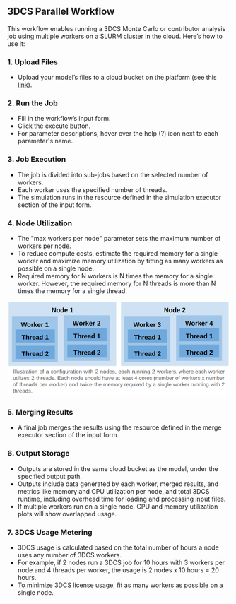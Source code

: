 ## 3DCS Parallel Workflow
This workflow enables running a 3DCS Monte Carlo or contributor analysis job using multiple workers on a SLURM cluster in the cloud. Here’s how to use it:

### 1. Upload Files
- Upload your model’s files to a cloud bucket on the platform (see this [link](https://parallelworks.com/docs/storage/transferring-data/obtaining-credentials)).

### 2. Run the Job
- Fill in the workflow’s input form.
- Click the execute button.
- For parameter descriptions, hover over the help (?) icon next to each parameter's name.

### 3. Job Execution
- The job is divided into sub-jobs based on the selected number of workers.
- Each worker uses the specified number of threads.
- The simulation runs in the resource defined in the simulation executor section of the input form.

### 4. Node Utilization
- The "max workers per node" parameter sets the maximum number of workers per node.
- To reduce compute costs, estimate the required memory for a single worker and maximize memory utilization by fitting as many workers as possible on a single node.
- Required memory for N workers is N times the memory for a single worker. However, the required memory for N threads is more than N times the memory for a single thread.

![Sample Configuration](2-Nodes_4-Workers_2-Threads_Per_Worker_Configuration.png)


### 5. Merging Results
- A final job merges the results using the resource defined in the merge executor section of the input form.

### 6. Output Storage
- Outputs are stored in the same cloud bucket as the model, under the specified output path.
- Outputs include data generated by each worker, merged results, and metrics like memory and CPU utilization per node, and total 3DCS runtime, including overhead time for loading and processing input files.
- If multiple workers run on a single node, CPU and memory utilization plots will show overlapped usage.

### 7. 3DCS Usage Metering
- 3DCS usage is calculated based on the total number of hours a node uses any number of 3DCS workers.
- For example, if 2 nodes run a 3DCS job for 10 hours with 3 workers per node and 4 threads per worker, the usage is 2 nodes x 10 hours = 20 hours.
- To minimize 3DCS license usage, fit as many workers as possible on a single node.
